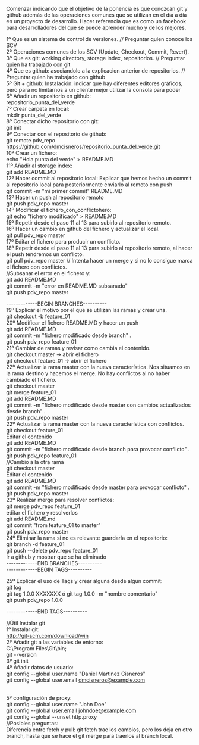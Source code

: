 Comenzar indicando que el objetivo de la ponencia es que conozcan git y github además de las operaciones comunes que se utilizan en el día a día en un proyecto de desarrollo. Hacer referencia que es como un facebook para desarrolladores del que se puede aprender mucho y de los mejores.

1º Que es un sistema de control de versiones. // Preguntar quien conoce los SCV
<br/>
2º Operaciones comunes de los SCV (Update, Checkout, Commit, Revert).
<br/>
3º Que es git: working directory, storage index, repositorios.  // Preguntar quien ha trabajado con git 
<br/>
4º Que es github: asociandolo a la explicacion anterior de repositorios. // Preguntar quien ha trabajado con github
<br/>
5º Git + github: Instalación: indicar que hay diferentes editores gráficos, pero para no limitarnos a un cliente mejor utilizar la consola para poder 
<br/>
6º Añadir un repositorio en github: 
<br/>
	repositorio_punta_del_verde
<br/>
7º Crear carpeta en local:
<br/>
	mkdir punta_del_verde
<br/>
8º Conectar dicho repositorio con git:
<br/>
	git init
<br/>
9º Conectar con el repositorio de github: 
<br/>
	git remote pdv_repo https://github.com/dmcisneros/repositorio_punta_del_verde.git
<br/>
10º Crear un fichero:
<br/>
	echo "Hola punta del verde" > README.MD
<br/>
11º Añadir al storage index:
<br/>
	git add README.MD
<br/>
12º Hacer commit al repositorio local: Explicar que hemos hecho un commit al repositorio local para posteriormente enviarlo al remoto con push
<br/>
	git commit -m "mi primer commit" README.MD
<br/>
13º Hacer un push al repositorio remoto
<br/>
	git push pdv_repo master
<br/>
14º Modificar el fichero_con_conflictohero: 
<br/>
	git echo "fichero modificado" > README.MD
<br/>
15º Repetir desde el paso 11 al 13 para subirlo al repositorio remoto.
<br/>
16º Hacer un cambio en github del fichero y actualizar el local.
<br/>
	git pull pdv_repo master
<br/>
17º Editar el fichero para producir un conflicto.
<br/>
18º Repetir desde el paso 11 al 13 para subirlo al repositorio remoto, al hacer el push tendremos un conflicto. 
<br/>	git pull pdv_repo master	// Intenta hacer un merge y si no lo consigue marca el fichero con conflictos.
<br/>	//Subsanar el error en el fichero y: 
<br/>	git add README.MD
<br/>	git commit -m "error en README.MD subsanado" 
<br/>	git push pdv_repo master

-------------BEGIN BRANCHES----------
<br/>
19º Explicar el motivo por el que se utilizan las ramas y crear una.
<br/>	git checkout -b feature_01
<br/>
20º Modificar el fichero README.MD y hacer un push
<br/>	git add README.MD
<br/>	git commit -m "fichero modificado desde branch" .
<br/>	git push pdv_repo feature_01
<br/>
21º Cambiar de ramas y revisar como cambia el contenido.
<br/>	git checkout master -> abrir el fichero
<br/>	git checkout feature_01 -> abrir el fichero
<br/>
22º Actualizar la rama master con la nueva característica. Nos situamos en la rama destino y hacemos el merge. No hay conflictos al no haber cambiado el fichero.
<br/>	git checkout master
<br/>	git merge feature_01
<br/>	git add README.MD
<br/>	git commit -m "fichero modificado desde master con cambios actualizados desde branch" .
<br/>	git push pdv_repo master
<br/>
22º Actualizar la rama master con la nueva característica con conflictos.
<br/>	git checkout feature_01
<br/>	Editar el contenido
<br/>	git add README.MD
<br/>	git commit -m "fichero modificado desde branch para provocar conflicto" .
<br/>	git push pdv_repo feature_01
<br/>	//Cambio a la otra rama
<br/>	git checkout master
<br/>	Editar el contenido
<br/>	git add README.MD
<br/>	git commit -m "fichero modificado desde master para provocar conflicto" .
<br/>	git push pdv_repo master
<br/>
23º Realizar merge para resolver conflictos:
<br/>	git merge pdv_repo feature_01
<br/>	editar el fichero y resolverlos
<br/>	git add README.md
<br/>	git commit "from feature_01 to master" 
<br/>	git push pdv_repo master
<br/>
24º Eliminar la rama si no es relevante guardarla en el repositorio:
<br/>	git branch -d feature_01 
<br/>	git push --delete pdv_repo feature_01
<br/>	Ir a github y mostrar que se ha eliminado
<br/>
-------------END BRANCHES----------
<br/>
-------------BEGIN TAGS----------
<br/>

25º Explicar el uso de Tags y crear alguna desde algun commit: 
<br/>	git log
<br/>	git tag 1.0.0 XXXXXXX ó git tag 1.0.0 -m "nombre comentario"
<br/>	git push pdv_repo 1.0.0
<br/>

-------------END TAGS----------
<br/>

//Útil Instalar git
<br/>1º Instalar git:
<br/>http://git-scm.com/download/win 
<br/>2º Añadir git a las variables de entorno:
<br/>C:\Program Files\Git\bin;
<br/>git --version
<br/>3º git init
<br/>4º Añadir datos de usuario:
<br/>	git config --global user.name "Daniel Martinez Cisneros"
<br/>	git config --global user.email dmcisneros@example.com

<br/>5º configuración de proxy:
<br/>git config --global user.name "John Doe"
<br/>git config --global user.email johndoe@example.com
<br/>git config --global --unset http.proxy
<br/>
//Posibles preguntas: 
<br/>Diferencia entre fetch y pull: git fetch trae los cambios, pero los deja en otro branch, hasta que se hace el git merge para traerlos al branch local.


